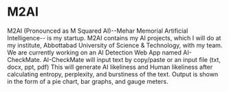 # M2AI
M2AI (Pronounced as M Squared AI)--Mehar Memorial Artificial Intelligence-- is my startup. M2AI contains my AI projects, which I will do at my institute, Abbottabad University of Science & Technology, with my team. 
We are currently working on an AI Detection Web App named AI-CheckMate.
AI-CheckMate will input text by copy/paste or an input file (txt, docx, ppt, pdf)
This will generate AI likeliness and Human likeliness after calculating entropy, perplexity, and burstiness of the text.
Output is shown in the form of a pie chart, bar graphs, and gauge meters.

